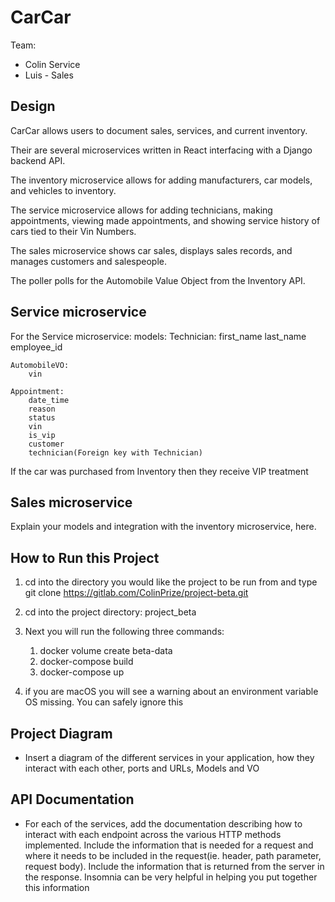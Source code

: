 # CarCar

Team:

* Colin Service
* Luis - Sales

## Design
CarCar allows users to document sales, services, and current inventory.

Their are several microservices written in React interfacing with a Django backend API. 

The inventory microservice allows for adding manufacturers, car models, and vehicles to inventory.

The service microservice allows for adding technicians, making appointments, viewing made appointments, and showing service history of cars tied to their Vin Numbers.

The sales microservice shows car sales, displays sales records, and manages customers and salespeople.

The poller polls for the Automobile Value Object from the Inventory API. 


## Service microservice

For the Service microservice:
    models:
    Technician:
        first_name
        last_name
        employee_id

    AutomobileVO:
        vin
    
    Appointment:
        date_time
        reason
        status
        vin
        is_vip
        customer
        technician(Foreign key with Technician)

If the car was purchased from Inventory then they receive VIP treatment

## Sales microservice

Explain your models and integration with the inventory
microservice, here.





## How to Run this Project

1. cd into the directory you would like the project to be run from and type git clone https://gitlab.com/ColinPrize/project-beta.git

2. cd into the project directory:
    project_beta

3. Next you will run the following three commands:
    1. docker volume create beta-data
    2. docker-compose build
    3. docker-compose up

4. if you are macOS you will see a warning about an environment variable OS missing. You can safely ignore this

## Project Diagram

- Insert a diagram of the different services in your application, how they interact with each other, ports and URLs, Models and VO

## API Documentation

- For each of the services, add the documentation describing how to interact with each endpoint across the various HTTP methods implemented. Include the information that is needed for a request and where it needs to be included in the request(ie. header, path parameter, request body). Include the information that is returned from the server in the response. Insomnia can be very helpful in helping you put together this information